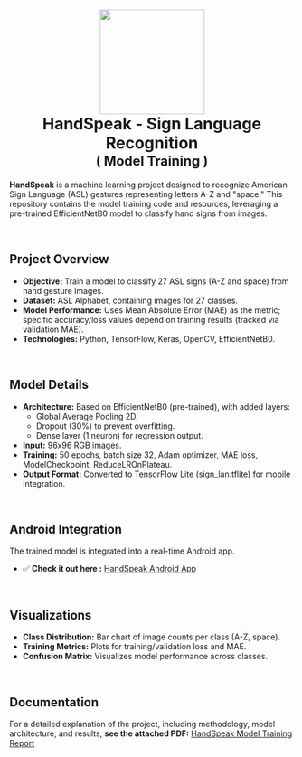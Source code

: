<div align="center">
      <h1> 
            <img src="https://github.com/user-attachments/assets/777a991d-7eb5-4c4a-b25c-a7ec0e63d9c3" width="185px">
            <br/>
            HandSpeak - Sign Language Recognition
            <br/>
            <span style="font-size: smaller;">( Model Training )</span>
      </h1>
</div>

**HandSpeak** is a machine learning project designed to recognize American Sign Language (ASL) gestures representing letters A-Z and "space." This repository contains the model training code and resources, leveraging a pre-trained EfficientNetB0 model to classify hand signs from images.

<br/>

## Project Overview
- **Objective:** Train a model to classify 27 ASL signs (A-Z and space) from hand gesture images.
- **Dataset:** ASL Alphabet, containing images for 27 classes.
- **Model Performance:** Uses Mean Absolute Error (MAE) as the metric; specific accuracy/loss values depend on training results (tracked via validation MAE).
- **Technologies:** Python, TensorFlow, Keras, OpenCV, EfficientNetB0.

<br/>

## Model Details
- **Architecture:** Based on EfficientNetB0 (pre-trained), with added layers:
  - Global Average Pooling 2D.
  - Dropout (30%) to prevent overfitting.
  - Dense layer (1 neuron) for regression output.
- **Input:** 96x96 RGB images.
- **Training:** 50 epochs, batch size 32, Adam optimizer, MAE loss, ModelCheckpoint, ReduceLROnPlateau.
- **Output Format:** Converted to TensorFlow Lite (sign_lan.tflite) for mobile integration.

<br/>

## Android Integration
The trained model is integrated into a real-time Android app.
- ✅ **Check it out here :** [HandSpeak Android App](https://github.com/achelmasoudi/HandSpeak_App)

<br/>

## Visualizations
- **Class Distribution:** Bar chart of image counts per class (A-Z, space).
- **Training Metrics:** Plots for training/validation loss and MAE.
- **Confusion Matrix:** Visualizes model performance across classes.

<br/>

## Documentation
For a detailed explanation of the project, including methodology, model architecture, and results, **see the attached PDF:** [HandSpeak Model Training Report](https://github.com/user-attachments/files/19367961/HandSpeak.pdf)
